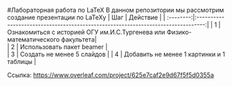 #Лабораторная работа по LaTeX
В данном репозитории мы рассмотрим cоздание презентации по LaTeXy
| Шаг       |    Действие                                                                       |
| :--------:|:---------------------------------------------------------------------------------:|
| 1         | Ознакомиться с историей ОГУ им.И.С.Тургенева или Физико-математического факультета|  
| 2         | Использовать пакет beamer                                                         |     
| 3         | Создать не менее 5 слайдов                                                        |
| 4         | Добавить не менее 1 картинки и 1 таблицы                                          |






Ссылка: https://www.overleaf.com/project/625e7caf2e9d67f5f5d0355a